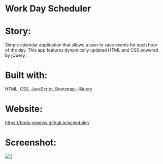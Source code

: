 # Work Day Scheduler 

# Story:
Simple calendar application that allows a user to save events for each hour of the day. This app features dynamically updated HTML and CSS powered by jQuery.

# Built with:
HTML, CSS, JavaScript, Bootstrap, JQuery 

# Website:
https://boris-veselov.github.io/scheduler/

# Screenshot:
<a href='https://postimg.cc/qhkCTTrW' target='_blank'><img src='https://i.postimg.cc/qhkCTTrW/1.png' border='0' alt='1'/></a>

